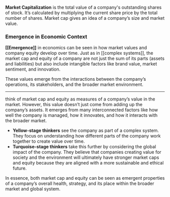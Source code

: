 **Market Capitalization** is the total value of a company's outstanding shares of stock. It’s calculated by multiplying the current share price by the total number of shares. Market cap gives an idea of a company’s size and market value.

### Emergence in Economic Context

**[[Emergence]]** in economics can be seen in how market values and company equity develop over time. Just as in [[complex systems]], the market cap and equity of a company are not just the sum of its parts (assets and liabilities) but also include intangible factors like brand value, market sentiment, and innovation. 

These values emerge from the interactions between the company’s operations, its stakeholders, and the broader market environment.

---
think of market cap and equity as measures of a company’s value in the market. However, this value doesn’t just come from adding up the company’s assets. It emerges from many interconnected factors like how well the company is managed, how it innovates, and how it interacts with the broader market.

- **Yellow-stage thinkers** see the company as part of a complex system. They focus on understanding how different parts of the company work together to create value over time.
- **Turquoise-stage thinkers** take this further by considering the global impact of the company. They believe that companies creating value for society and the environment will ultimately have stronger market caps and equity because they are aligned with a more sustainable and ethical future.

In essence, both market cap and equity can be seen as emergent properties of a company’s overall health, strategy, and its place within the broader market and global system.